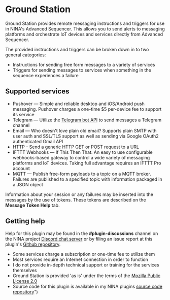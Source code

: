 ﻿# Ground Station

Ground Station provides remote messaging instructions and triggers for use in NINA's Advanced Sequencer. This allows you to send alerts to messaging platforms and orchestrate IoT devices and services directly from Advanced Sequencer.

The provided instructions and triggers can be broken down in to two general categories:

* Instructions for sending free form messages to a variety of services
* Triggers for sending messages to services when something in the sequence experiences a failure

## Supported services

* Pushover — Simple and reliable desktop and iOS/Android push messaging. Pushover charges a one-time $5 per-device fee to support its service
* Telegram — Utilize the [Telegram bot API](https://core.telegram.org/bots/api) to send messages a Telegram channel
* Email — Who doesn't love plain old email? Supports plain SMTP with user auth and SSL/TLS support as well as sending via Google OAuth2 authenticated Gmail API
* HTTP - Send a generic HTTP GET or POST request to a URL
* IFTTT Webhooks — If This Then That. An easy to use configurable webhooks-based gateway to control a wide variety of messaging platforms and IoT devices. Taking full advantage requires an IFTTT Pro account
* MQTT — Publish free-form payloads to a topic on a MQTT broker. Failures are published to a specified topic with information packaged in a JSON object

Information about your session or any failures may be inserted into the messages by the use of tokens. These tokens are described on the **Message Token Help** tab.

## Getting help

Help for this plugin may be found in the **#plugin-discussions** channel on the NINA project [Discord chat server](https://discord.com/invite/rWRbVbw) or by filing an issue report at this plugin's [Github repository](https://github.com/daleghent/nina-plugins/issues).

* Some services charge a subscription or one-time fee to utilize them
* Most services require an Internet connection in order to function
* I do not provide in-depth technical support or training for the services themselves
* Ground Station is provided 'as is' under the terms of the [Mozilla Public License 2.0](https://github.com/daleghent/nina-plugins/blob/main/LICENSE.txt)
* Source code for this plugin is available in my NINA plugins [source code repository](https://github.com/daleghent/nina-plugins)")